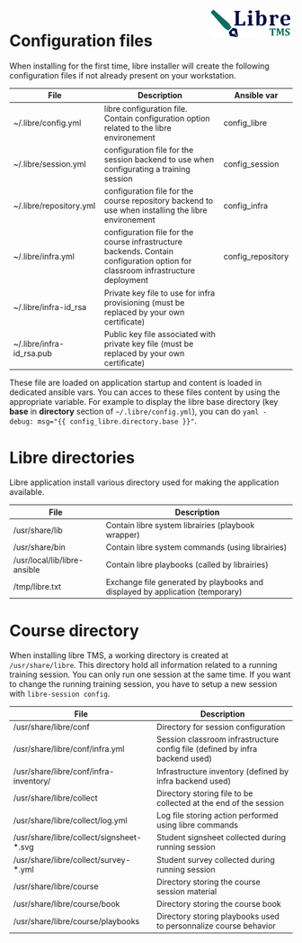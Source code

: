 <img align="right" height="50" src="https://raw.githubusercontent.com/startxfr/libre/dev/docs/assets/logo.svg?sanitize=true">

# Configuration files

When installing for the first time,  libre installer will create the following configuration files if 
not already present on your workstation.

| File                      | Description          | Ansible var
|---------------------------|----------------------|---------------------
| ~/.libre/config.yml       | libre configuration file. Contain configuration option related to the libre environement                                          | config_libre
| ~/.libre/session.yml      | configuration file for the session backend to use when configurating a training session                                           | config_session
| ~/.libre/repository.yml   | configuration file for the course repository backend to use when installing the libre environement                                | config_infra
| ~/.libre/infra.yml        | configuration file for the course infrastructure backends. Contain configuration option for classroom infrastructure deployment   | config_repository
| ~/.libre/infra-id_rsa     | Private key file to use for infra provisioning (must be replaced by your own certificate)                                        |
| ~/.libre/infra-id_rsa.pub | Public key file associated with private key file (must be replaced by your own certificate)                                       |

These file are loaded on application startup and content is loaded in dedicated ansible vars. You can acces to these files content 
by using the appropriate variable. For example to display the libre base directory (key __base__ in __directory__ section of `~/.libre/config.yml`), 
you can do ```yaml - debug: msg="{{ config_libre.directory.base }}"```.


# Libre directories

Libre application install various directory used for making the application available. 

| File                         | Description          
|------------------------------|-------------------------------------------
| /usr/share/lib               | Contain libre system librairies (playbook wrapper)
| /usr/share/bin               | Contain libre system commands (using librairies)
| /usr/local/lib/libre-ansible | Contain libre playbooks (called by librairies)
| /tmp/libre.txt               | Exchange file generated by playbooks and displayed by application (temporary)


# Course directory

When installing libre TMS, a working directory is created at `/usr/share/libre`. This directory hold all information
related to a running training session. You can only run one session at the same time. If you want to change
the running training session, you have to setup a new session with `libre-session config`.

| File                                     | Description          
|------------------------------------------|-------------------------------------------
| /usr/share/libre/conf                    | Directory for session configuration
| /usr/share/libre/conf/infra.yml          | Session classroom infrastructure config file (defined by infra backend used)
| /usr/share/libre/conf/infra-inventory/   | Infrastructure inventory (defined by infra backend used)
| /usr/share/libre/collect                 | Directory storing file to be collected at the end of the session
| /usr/share/libre/collect/log.yml         | Log file storing action performed using libre commands
| /usr/share/libre/collect/signsheet-*.svg | Student signsheet collected during running session
| /usr/share/libre/collect/survey-*.yml    | Student survey collected during running session
| /usr/share/libre/course                  | Directory storing the course session material
| /usr/share/libre/course/book             | Directory storing the course book
| /usr/share/libre/course/playbooks        | Directory storing playbooks used to personnalize course behavior
